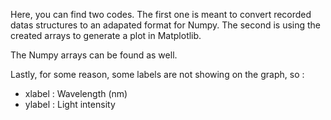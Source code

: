Here, you can find two codes. The first one is meant to convert recorded datas structures to an adapated format for Numpy. The second is using the created arrays to generate a plot in Matplotlib.

The Numpy arrays can be found as well.

Lastly, for some reason, some labels are not showing on the graph, so :
  - xlabel : Wavelength (nm)
  - ylabel : Light intensity
